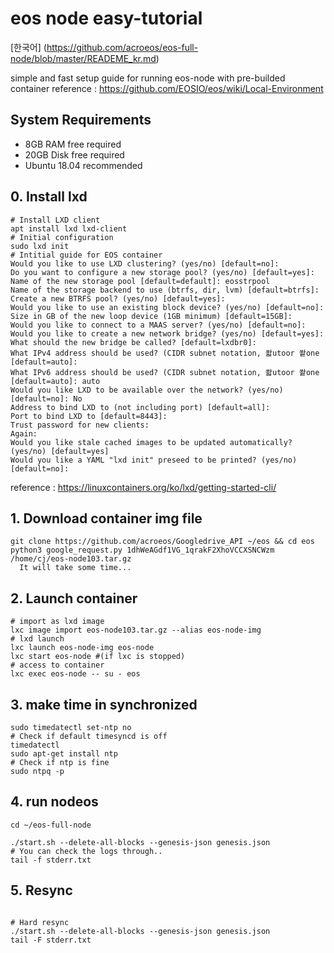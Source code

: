 # eos node easy-tutorial
[한국어] (https://github.com/acroeos/eos-full-node/blob/master/READEME_kr.md)

simple and fast setup guide for running eos-node with pre-builded container
reference : https://github.com/EOSIO/eos/wiki/Local-Environment


## System Requirements
- 8GB RAM free required
- 20GB Disk free required
- Ubuntu 18.04 recommended 

## 0. Install lxd 

```console
# Install LXD client
apt install lxd lxd-client
# Initial configuration 
sudo lxd init
# Intitial guide for EOS container
Would you like to use LXD clustering? (yes/no) [default=no]:
Do you want to configure a new storage pool? (yes/no) [default=yes]:
Name of the new storage pool [default=default]: eosstrpool
Name of the storage backend to use (btrfs, dir, lvm) [default=btrfs]:
Create a new BTRFS pool? (yes/no) [default=yes]:
Would you like to use an existing block device? (yes/no) [default=no]:
Size in GB of the new loop device (1GB minimum) [default=15GB]:
Would you like to connect to a MAAS server? (yes/no) [default=no]:
Would you like to create a new network bridge? (yes/no) [default=yes]:
What should the new bridge be called? [default=lxdbr0]:
What IPv4 address should be used? (CIDR subnet notation, 쏿utoor 쐍one [default=auto]:
What IPv6 address should be used? (CIDR subnet notation, 쏿utoor 쐍one [default=auto]: auto
Would you like LXD to be available over the network? (yes/no) [default=no]: No
Address to bind LXD to (not including port) [default=all]:
Port to bind LXD to [default=8443]:
Trust password for new clients:
Again:
Would you like stale cached images to be updated automatically? (yes/no) [default=yes]
Would you like a YAML "lxd init" preseed to be printed? (yes/no) [default=no]:
```
reference :  https://linuxcontainers.org/ko/lxd/getting-started-cli/


## 1. Download container img file

```console
git clone https://github.com/acroeos/Googledrive_API ~/eos && cd eos
python3 google_request.py 1dhWeAGdf1VG_1qrakF2XhoVCCXSNCWzm /home/cj/eos-node103.tar.gz
  It will take some time...
```

## 2. Launch container 

```console
# import as lxd image
lxc image import eos-node103.tar.gz --alias eos-node-img
# lxd launch
lxc launch eos-node-img eos-node
lxc start eos-node #(if lxc is stopped)
# access to container
lxc exec eos-node -- su - eos
```

## 3. make time in synchronized  

```console
sudo timedatectl set-ntp no
# Check if default timesyncd is off
timedatectl
sudo apt-get install ntp
# Check if ntp is fine
sudo ntpq -p
```

## 4. run nodeos

```console
cd ~/eos-full-node

./start.sh --delete-all-blocks --genesis-json genesis.json
# You can check the logs through..
tail -f stderr.txt
```

## 5. Resync

```console

# Hard resync
./start.sh --delete-all-blocks --genesis-json genesis.json
tail -F stderr.txt
```

